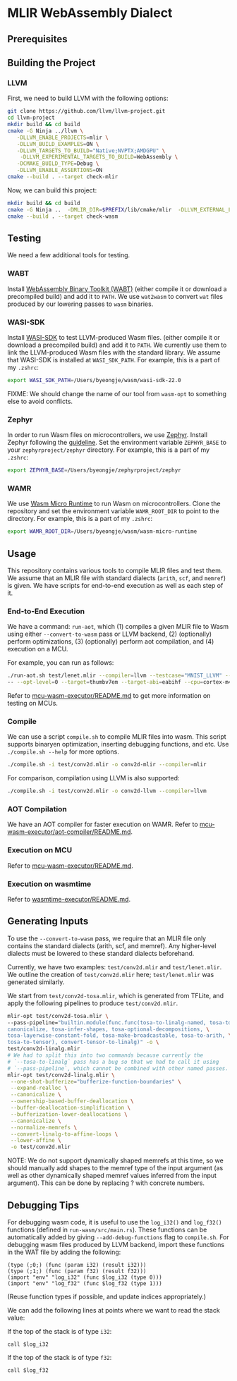 # MLIR WebAssembly Dialect

## Prerequisites

## Building the Project

### LLVM

First, we need to build LLVM with the following options:
```sh
git clone https://github.com/llvm/llvm-project.git
cd llvm-project
mkdir build && cd build
cmake -G Ninja ../llvm \
   -DLLVM_ENABLE_PROJECTS=mlir \
   -DLLVM_BUILD_EXAMPLES=ON \
   -DLLVM_TARGETS_TO_BUILD="Native;NVPTX;AMDGPU" \
    -DLLVM_EXPERIMENTAL_TARGETS_TO_BUILD=WebAssembly \
   -DCMAKE_BUILD_TYPE=Debug \
   -DLLVM_ENABLE_ASSERTIONS=ON
cmake --build . --target check-mlir
```

Now, we can build this project:
```sh
mkdir build && cd build
cmake -G Ninja ..  -DMLIR_DIR=$PREFIX/lib/cmake/mlir  -DLLVM_EXTERNAL_LIT=$BUILD_DIR/bin/llvm-lit -DCMAKE_BUILD_TYPE=Debug 
cmake --build . --target check-wasm
```

## Testing
We need a few additional tools for testing.

### WABT
Install [WebAssembly Binary Toolkit (WABT)](https://github.com/WebAssembly/wabt)
(either compile it or download a precompiled build)
and add it to `PATH`.
We use `wat2wasm` to convert  `wat` files produced by our lowering passes to
`wasm` binaries.

### WASI-SDK

Install [WASI-SDK](https://github.com/WebAssembly/wasi-sdk) 
to test LLVM-produced Wasm files.
(either compile it or download a precompiled build)
and add it to `PATH`.
We currently use them to link the LLVM-produced Wasm files with the standard library.
We assume that WASI-SDK is installed at `WASI_SDK_PATH`.
For example, this is a part of my `.zshrc`:
```sh
export WASI_SDK_PATH=/Users/byeongje/wasm/wasi-sdk-22.0
```

FIXME: We should change the name of our tool from `wasm-opt` to something else
to avoid conflicts.

### Zephyr

In order to run Wasm files on microcontrollers,
we use [Zephyr](https://docs.zephyrproject.org/latest/index.html).
Install Zephyr following the [guideline](https://docs.zephyrproject.org/latest/develop/getting_started/index.html).
Set the environment variable `ZEPHYR_BASE` to your `zephyrproject/zephyr` directory.
For example, this is a part of my `.zshrc`:
```sh
export ZEPHYR_BASE=/Users/byeongje/zephyrproject/zephyr
```

### WAMR

We use [Wasm Micro Runtime](https://github.com/bytecodealliance/wasm-micro-runtime)
to run Wasm on microcontrollers.
Clone the repository and set the environment variable `WAMR_ROOT_DIR` to point to the directory.
For example, this is a part of my `.zshrc`:
```sh
export WAMR_ROOT_DIR=/Users/byeongje/wasm/wasm-micro-runtime
```

## Usage

This repository contains various tools to compile MLIR files and test them.
We assume that an MLIR file with standard dialects (`arith`, `scf`, and `memref`)
is given.
We have scripts for end-to-end execution as well as each step of it.

### End-to-End Execution

We have a command: `run-aot`, which (1) compiles a given MLIR file to Wasm using
either `--convert-to-wasm` pass or LLVM backend, (2) (optionally) perform
optimizations, (3) (optionally) perform aot compilation, and (4) execution on a MCU.

For example, you can run as follows:

```sh
./run-aot.sh test/lenet.mlir --compiler=llvm --testcase="MNIST_LLVM" --binaryen-opt-flags="-O3" --use-aot=true \
-- --opt-level=0 --target=thumbv7em --target-abi=eabihf --cpu=cortex-m4
```

Refer to [mcu-wasm-executor/README.md](mcu-wasm-executor/README.md) to get more
information on testing on MCUs.


### Compile

We can use a script `compile.sh` to compile MLIR files into wasm.
This script supports binaryen optimization, inserting debugging functions, and
etc.
Use `./compile.sh --help` for more options.

```sh
./compile.sh -i test/conv2d.mlir -o conv2d-mlir --compiler=mlir
```

For comparison, compilation using LLVM is also supported:
```sh
./compile.sh -i test/conv2d.mlir -o conv2d-llvm --compiler=llvm
```

### AOT Compilation

We have an AOT compiler for faster execution on WAMR.
Refer to [mcu-wasm-executor/aot-compiler/README.md](mcu-wasm-executor/aot-compiler/README.md).

### Execution on MCU

Refer to [mcu-wasm-executor/README.md](mcu-wasm-executor/README.md).

### Execution on wasmtime

Refer to [wasmtime-executor/README.md](wasmtime-executor/README.md).


## Generating Inputs

To use the `--convert-to-wasm` pass, we require that an MLIR file only contains
the standard dialects (arith, scf, and memref). Any higher-level
dialects must be lowered to these standard dialects beforehand.

Currently, we have two examples: `test/conv2d.mlir` and `test/lenet.mlir`.
We outline the creation of `test/conv2d.mlir` here; `test/lenet.mlir` was generated
similarly.

We start from `test/conv2d-tosa.mlir`, which is generated from TFLite, and apply
the following pipelines to produce `test/conv2d.mlir`.

```sh
mlir-opt test/conv2d-tosa.mlir \
--pass-pipeline="builtin.module(func.func(tosa-to-linalg-named, tosa-to-linalg, \
canonicalize, tosa-infer-shapes, tosa-optional-decompositions, \
tosa-layerwise-constant-fold, tosa-make-broadcastable, tosa-to-arith, \
tosa-to-tensor), convert-tensor-to-linalg)" -o \
test/conv2d-linalg.mlir
# We had to split this into two commands because currently the
# `--tosa-to-linalg` pass has a bug so that we had to call it using
# `--pass-pipeline`, which cannot be combined with other named passes.
mlir-opt test/conv2d-linalg.mlir \
 --one-shot-bufferize="bufferize-function-boundaries" \
 --expand-realloc \
 --canonicalize \
 --ownership-based-buffer-deallocation \
 --buffer-deallocation-simplification \
 --bufferization-lower-deallocations \
 --canonicalize \
 --normalize-memrefs \
 --convert-linalg-to-affine-loops \
 --lower-affine \
 -o test/conv2d.mlir
```

NOTE: We do not support dynamically shaped memrefs at this time, so we should
manually add shapes to the memref type of the input argument (as well as other
dynamically shaped memref values inferred from the input argument). This can be
done by replacing ? with concrete numbers.

## Debugging Tips

For debugging wasm code, it is useful to use the `log_i32()` and `log_f32()`
functions (defined in `run-wasm/src/main.rs`). 
These functions can be automatically added by giving `--add-debug-functions`
flag to `compile.sh`.
For debugging wasm files produced by LLVM backend,
import these functions in the WAT file by adding the following:
```
(type (;0;) (func (param i32) (result i32)))
(type (;1;) (func (param f32) (result f32)))
(import "env" "log_i32" (func $log_i32 (type 0)))
(import "env" "log_f32" (func $log_f32 (type 1)))
```
(Reuse function types if possible, and update indices appropriately.)

We can add the following lines at points where we want to read the stack
value:

If the top of the stack is of type `i32`:

```
call $log_i32
```

If the top of the stack is of type `f32`:

```
call $log_f32
```


